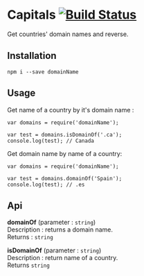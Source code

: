 # Capitals  [![Build Status](https://travis-ci.org/hosein2398/domainName.svg?branch=master)](https://travis-ci.org/hosein2398/domainName)
Get countries' domain names and reverse.

## Installation
```
npm i --save domainName
```

## Usage 
Get name of a country by it's domain name :
```JS
var domains = require('domainName');

var test = domains.isDomainOf('.ca');
console.log(test); // Canada
```

Get domain name by name of a country:
```JS
var domains = require('domainName');

var test = domains.domainOf('Spain');
console.log(test); // .es
```

## Api

**domainOf** (parameter : `string`)  
Description : returns a domain name.  
Returns : `string`  

**isDomainOf** (parameter : `string`)  
Description : return name of a country.  
Returns `string`  
